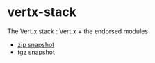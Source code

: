 vertx-stack
========

The Vert.x stack : Vert.x + the endorsed modules

- [zip snapshot](https://oss.sonatype.org/service/local/artifact/maven/content?r=snapshots&g=io.vertx&a=vertx-stack-dist&v=3.0.0-SNAPSHOT&e=zip)
- [tgz snapshot](https://oss.sonatype.org/service/local/artifact/maven/content?r=snapshots&g=io.vertx&a=vertx-stack-dist&v=3.0.0-SNAPSHOT&e=tgz)
